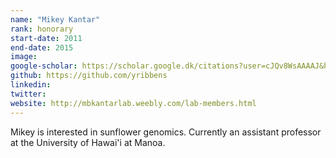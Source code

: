 ```yaml
---
name: "Mikey Kantar"
rank: honorary
start-date: 2011
end-date: 2015
image:
google-scholar: https://scholar.google.dk/citations?user=cJQv8WsAAAAJ&hl=da
github: https://github.com/yribbens
linkedin:
twitter:
website: http://mbkantarlab.weebly.com/lab-members.html
---
```


Mikey is interested in sunflower genomics. Currently an assistant professor at the University of Hawai'i at Manoa.